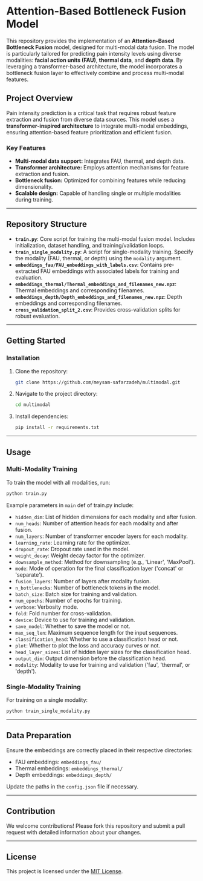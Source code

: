 # Attention-Based Bottleneck Fusion Model

This repository provides the implementation of an **Attention-Based Bottleneck Fusion** model, designed for multi-modal data fusion. The model is particularly tailored for predicting pain intensity levels using diverse modalities: **facial action units (FAU)**, **thermal data**, and **depth data**. By leveraging a transformer-based architecture, the model incorporates a bottleneck fusion layer to effectively combine and process multi-modal features.

## Project Overview

Pain intensity prediction is a critical task that requires robust feature extraction and fusion from diverse data sources. This model uses a **transformer-inspired architecture** to integrate multi-modal embeddings, ensuring attention-based feature prioritization and efficient fusion.

### Key Features
- **Multi-modal data support:** Integrates FAU, thermal, and depth data.
- **Transformer architecture:** Employs attention mechanisms for feature extraction and fusion.
- **Bottleneck fusion:** Optimized for combining features while reducing dimensionality.
- **Scalable design:** Capable of handling single or multiple modalities during training.

---

## Repository Structure

- **`train.py`**: Core script for training the multi-modal fusion model. Includes initialization, dataset handling, and training/validation loops.
- **`train_single_modality.py`**: A script for single-modality training. Specify the modality (FAU, thermal, or depth) using the `modality` argument.
- **`embeddings_fau/FAU_embeddings_with_labels.csv`**: Contains pre-extracted FAU embeddings with associated labels for training and evaluation.
- **`embeddings_thermal/Thermal_embeddings_and_filenames_new.npz`**: Thermal embeddings and corresponding filenames.
- **`embeddings_depth/Depth_embeddings_and_filenames_new.npz`**: Depth embeddings and corresponding filenames.
- **`cross_validation_split_2.csv`**: Provides cross-validation splits for robust evaluation.

---

## Getting Started

### Installation
1. Clone the repository:
   ```bash
   git clone https://github.com/meysam-safarzadeh/multimodal.git
   ```
2. Navigate to the project directory:
   ```bash
   cd multimodal
   ```
3. Install dependencies:
   ```bash
   pip install -r requirements.txt
   ```

---

## Usage

### Multi-Modality Training
To train the model with all modalities, run:
```bash
python train.py
```
Example parameters in `main` def of train.py include:
- `hidden_dim`: List of hidden dimensions for each modality and after fusion.
- `num_heads`: Number of attention heads for each modality and after fusion.
- `num_layers`: Number of transformer encoder layers for each modality.
- `learning_rate`: Learning rate for the optimizer.
- `dropout_rate`: Dropout rate used in the model.
- `weight_decay`: Weight decay factor for the optimizer.
- `downsample_method`: Method for downsampling (e.g., 'Linear', 'MaxPool').
- `mode`: Mode of operation for the final classification layer ('concat' or 'separate').
- `fusion_layers`: Number of layers after modality fusion.
- `n_bottlenecks`: Number of bottleneck tokens in the model.
- `batch_size`: Batch size for training and validation.
- `num_epochs`: Number of epochs for training.
- `verbose`: Verbosity mode.
- `fold`: Fold number for cross-validation.
- `device`: Device to use for training and validation.
- `save_model`: Whether to save the model or not.
- `max_seq_len`: Maximum sequence length for the input sequences.
- `classification_head`: Whether to use a classification head or not.
- `plot`: Whether to plot the loss and accuracy curves or not.
- `head_layer_sizes`: List of hidden layer sizes for the classification head.
- `output_dim`: Output dimension before the classification head.
- `modality`: Modality to use for training and validation ('fau', 'thermal', or 'depth').

### Single-Modality Training
For training on a single modality:
```bash
python train_single_modality.py
```

---

## Data Preparation
Ensure the embeddings are correctly placed in their respective directories:
- FAU embeddings: `embeddings_fau/`
- Thermal embeddings: `embeddings_thermal/`
- Depth embeddings: `embeddings_depth/`

Update the paths in the `config.json` file if necessary.

---

## Contribution
We welcome contributions! Please fork this repository and submit a pull request with detailed information about your changes.

---

## License
This project is licensed under the [MIT License](LICENSE).
```
